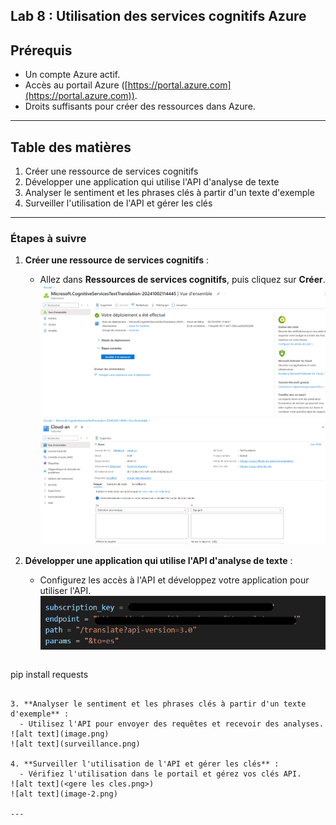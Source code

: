 
## Lab 8 : Utilisation des services cognitifs Azure

## Prérequis

- Un compte Azure actif.
- Accès au portail Azure ([https://portal.azure.com](https://portal.azure.com)).
- Droits suffisants pour créer des ressources dans Azure.

---

## Table des matières

1. Créer une ressource de services cognitifs
2. Développer une application qui utilise l'API d'analyse de texte
3. Analyser le sentiment et les phrases clés à partir d'un texte d'exemple
4. Surveiller l'utilisation de l'API et gérer les clés

---

### Étapes à suivre

1. **Créer une ressource de services cognitifs** :
   - Allez dans **Ressources de services cognitifs**, puis cliquez sur **Créer**.
![alt text](<creation de mon cognitve service.png>)
![alt text](<creation de mon cognitve service pt2 .png>)

2. **Développer une application qui utilise l'API d'analyse de texte** :
   - Configurez les accès à l'API et développez votre application pour utiliser l'API.
![alt text](image-1.png)

   ```bash
pip install requests
 ```

3. **Analyser le sentiment et les phrases clés à partir d'un texte d'exemple** :
   - Utilisez l'API pour envoyer des requêtes et recevoir des analyses.
![alt text](image.png)
![alt text](surveillance.png)

4. **Surveiller l'utilisation de l'API et gérer les clés** :
   - Vérifiez l'utilisation dans le portail et gérez vos clés API.
![alt text](<gere les cles.png>)
![alt text](image-2.png)

---